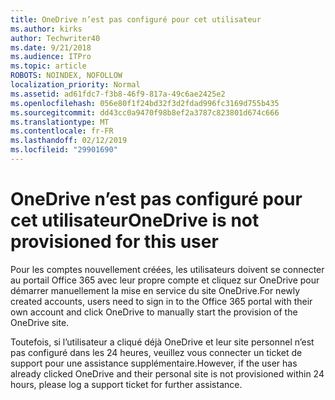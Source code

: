 ```yaml
---
title: OneDrive n’est pas configuré pour cet utilisateur
ms.author: kirks
author: Techwriter40
ms.date: 9/21/2018
ms.audience: ITPro
ms.topic: article
ROBOTS: NOINDEX, NOFOLLOW
localization_priority: Normal
ms.assetid: ad61fdc7-f3b8-46f9-817a-49c6ae2425e2
ms.openlocfilehash: 056e80f1f24bd32f3d2fdad996fc3169d755b435
ms.sourcegitcommit: dd43cc0a9470f98b8ef2a3787c823801d674c666
ms.translationtype: MT
ms.contentlocale: fr-FR
ms.lasthandoff: 02/12/2019
ms.locfileid: "29901690"
---
```

# <a name="onedrive-is-not-provisioned-for-this-user"></a><span data-ttu-id="e2f17-102">OneDrive n’est pas configuré pour cet utilisateur</span><span class="sxs-lookup"><span data-stu-id="e2f17-102">OneDrive is not provisioned for this user</span></span>

<span data-ttu-id="e2f17-103">Pour les comptes nouvellement créées, les utilisateurs doivent se connecter au portail Office 365 avec leur propre compte et cliquez sur OneDrive pour démarrer manuellement la mise en service du site OneDrive.</span><span class="sxs-lookup"><span data-stu-id="e2f17-103">For newly created accounts, users need to sign in to the Office 365 portal with their own account and click OneDrive to manually start the provision of the OneDrive site.</span></span>
  
<span data-ttu-id="e2f17-104">Toutefois, si l’utilisateur a cliqué déjà OneDrive et leur site personnel n’est pas configuré dans les 24 heures, veuillez vous connecter un ticket de support pour une assistance supplémentaire.</span><span class="sxs-lookup"><span data-stu-id="e2f17-104">However, if the user has already clicked OneDrive and their personal site is not provisioned within 24 hours, please log a support ticket for further assistance.</span></span>
  

